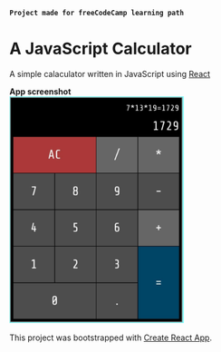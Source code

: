 **`Project made for freeCodeCamp learning path`**

# A JavaScript Calculator

A simple calaculator written in JavaScript using [React](reactjs.org)

**App screenshot** \
<img src='https://github.com/ramesh-km/js-calculator/blob/master/calculator-screenshot.jpg' alt='calculator app screenshot' height=400px />

This project was bootstrapped with [Create React App](https://github.com/facebook/create-react-app).
